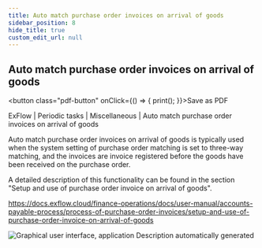 ```yaml
---
title: Auto match purchase order invoices on arrival of goods
sidebar_position: 8
hide_title: true
custom_edit_url: null
---
```

## Auto match purchase order invoices on arrival of goods 
<button class="pdf-button" onClick={() => { print(); }}>Save as PDF</button>

ExFlow \| Periodic tasks \| Miscellaneous \| Auto match purchase order invoices on arrival of goods

Auto match purchase order invoices on arrival of goods is typically used when the system setting of purchase order matching is set to three-way matching, and the invoices are invoice registered before the goods have been received on the purchase order.

A detailed description of this functionality can be found in the section "Setup and use of purchase order invoice on arrival of goods".

https://docs.exflow.cloud/finance-operations/docs/user-manual/accounts-payable-process/process-of-purchase-order-invoices/setup-and-use-of-purchase-order-invoice-on-arrival-of-goods


![Graphical user interface, application Description automatically generated](@site/static/img/media/image129.png)

